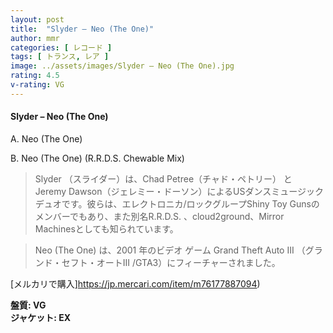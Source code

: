```yaml
---
layout: post
title:  "Slyder – Neo (The One)"
author: mmr
categories: [ レコード ]
tags: [ トランス, レア ]
image: ../assets/images/Slyder – Neo (The One).jpg
rating: 4.5
v-rating: VG
---
```


#### Slyder – Neo (The One)

A. Neo (The One)

B. Neo (The One) (R.R.D.S. Chewable Mix)

> Slyder （スライダー）は、Chad Petree（チャド・ペトリー） と Jeremy Dawson（ジェレミー・ドーソン）によるUSダンスミュージックデュオです。彼らは、エレクトロニカ/ロックグループShiny Toy Gunsのメンバーでもあり、また別名R.R.D.S. 、cloud2ground、Mirror Machinesとしても知られています。

> Neo (The One)  は、2001 年のビデオ ゲーム Grand Theft Auto III （グランド・セフト・オートIII /GTA3）にフィーチャーされました。


[メルカリで購入]https://jp.mercari.com/item/m76177887094)

<div class="mt-4 mb-4 d-flex align-items-center">
<strong class="mr-1">盤質: VG</strong>
</div>
<div class="mt-4 mb-4 d-flex align-items-center">
<strong class="mr-1">ジャケット: EX</strong>
</div>
